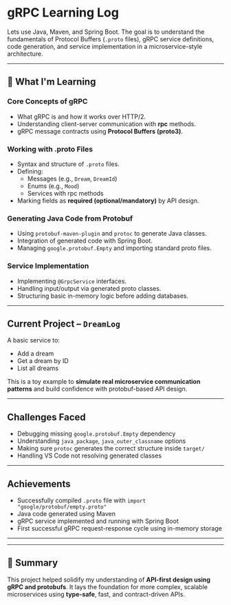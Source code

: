 # gRPC Learning Log

Lets use Java, Maven, and Spring Boot. The goal is to understand the fundamentals of Protocol Buffers (`.proto` files), gRPC service definitions, code generation, and service implementation in a microservice-style architecture.

---

## 📘 What I'm Learning

### Core Concepts of gRPC
- What gRPC is and how it works over HTTP/2.
- Understanding client-server communication with **rpc** methods.
- gRPC message contracts using **Protocol Buffers (proto3)**.

### Working with .proto Files
- Syntax and structure of `.proto` files.
- Defining:
  - Messages (e.g., `Dream`, `DreamId`)
  - Enums (e.g., `Mood`)
  - Services with rpc methods
- Marking fields as **required (optional/mandatory)** by API design.

### Generating Java Code from Protobuf
- Using `protobuf-maven-plugin` and `protoc` to generate Java classes.
- Integration of generated code with Spring Boot.
- Managing `google.protobuf.Empty` and importing standard proto files.

### Service Implementation
- Implementing `@GrpcService` interfaces.
- Handling input/output via generated proto classes.
- Structuring basic in-memory logic before adding databases.

---

## Current Project – `DreamLog`

A basic service to:
- Add a dream
- Get a dream by ID
- List all dreams

This is a toy example to **simulate real microservice communication patterns** and build confidence with protobuf-based API design.

---

## Challenges Faced

- Debugging missing `google.protobuf.Empty` dependency
- Understanding `java_package`, `java_outer_classname` options
- Making sure `protoc` generates the correct structure inside `target/`
- Handling VS Code not resolving generated classes

---

## Achievements

- Successfully compiled `.proto` file with `import "google/protobuf/empty.proto"`
- Java code generated using Maven
- gRPC service implemented and running with Spring Boot
- First successful gRPC request-response cycle using in-memory storage

---
---

## 🧠 Summary

This project helped solidify my understanding of **API-first design using gRPC and protobufs**. It lays the foundation for more complex, scalable microservices using **type-safe**, fast, and contract-driven APIs.
